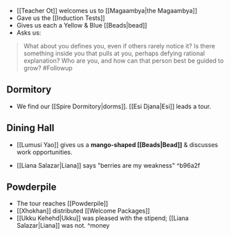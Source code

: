 
* [[Teacher Ot]] welcomes us to [[Magaambya|the Magaambya]] 
* Gave us the  [[Induction Tests]]
* Gives us each a Yellow & Blue [[Beads|bead]]
* Asks us:
> What about you defines you, even if others rarely notice it?
> Is there something inside you that pulls at you, perhaps defying rational explanation?
> Who are you, and how can that person best be guided to grow? #Followup

## Dormitory 
* We find our [[Spire Dormitory|dorms]]. [[Esi Djana|Esi]] leads a tour.
## Dining Hall
* [[Lumusi Yao]] gives us a **mango-shaped [[Beads|Bead]]** & discusses work opportunities.
- [[Liana Salazar|Liana]] says "berries are my weakness" ^b96a2f
## Powderpile 
* The tour reaches [[Powderpile]]
* [[Xhokhan]] distributed [[Welcome Packages]]
* [[Ukku Kehehd|Ukku]] was pleased with the stipend; [[Liana Salazar|Liana]] was not. ^money
